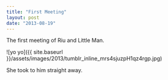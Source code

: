 ```yaml
---
title: "First Meeting"
layout: post
date: "2013-08-19"
---
```


The first meeting of Riu and Little Man. 

![yo yo]({{ site.baseurl }}/assets/images/2013/tumblr_inline_mrs4sjuzpH1qz4rgp.jpg)

She took to him straight away.
